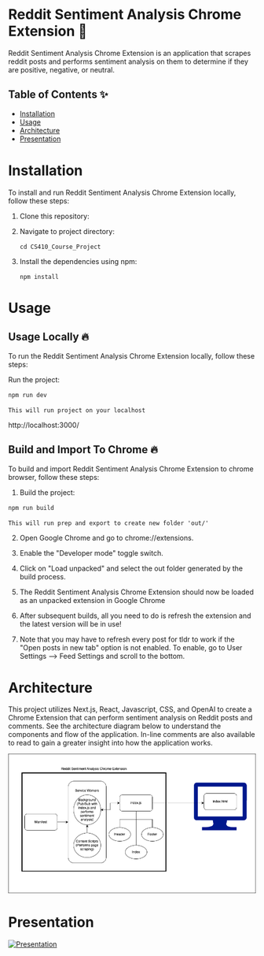 # Reddit Sentiment Analysis Chrome Extension  🚀  

Reddit Sentiment Analysis Chrome Extension is an application that scrapes reddit posts and performs sentiment analysis on them to determine if they are positive, negative, or neutral.

## Table of Contents ✨  

- [Installation](#installation)
- [Usage](#usage)
- [Architecture](#architecture)
- [Presentation](#presentation)


# Installation

To install and run Reddit Sentiment Analysis Chrome Extension locally, follow these steps:

1. Clone this repository: 
2. Navigate to project directory: 

   ```
   cd CS410_Course_Project
   ```
4. Install the dependencies using npm: 
   ```
   npm install
   ```

# Usage
## Usage Locally  🔥
To run the Reddit Sentiment Analysis Chrome Extension locally, follow these steps:

Run the project:
```
npm run dev
```
`This will run project on your localhost`

 http://localhost:3000/

## Build and Import To Chrome 🔥
To build and import Reddit Sentiment Analysis Chrome Extension to chrome browser, follow these steps:

1. Build the project:
```
npm run build
```
`This will run prep and export to create new folder 'out/'`

2. Open Google Chrome and go to chrome://extensions.

3. Enable the "Developer mode" toggle switch.

4. Click on "Load unpacked" and select the out folder generated by the build process.

5. The Reddit Sentiment Analysis Chrome Extension should now be loaded as an unpacked extension in Google Chrome

6. After subsequent builds, all you need to do is refresh the extension and the latest version will be in use!

7. Note that you may have to refresh every post for tldr to work if the "Open posts in new tab" option is not enabled. To enable, go to User Settings --> Feed Settings and scroll to the bottom.


# Architecture

This project utilizes Next.js, React, Javascript, CSS, and OpenAI to create a Chrome Extension that can perform sentiment analysis on Reddit posts and comments. See the architecture diagram below to understand the components and flow of the application. In-line comments are also available to read to gain a greater insight into how the application works. 

![Architecture](architecture.png)

# Presentation

[![Presentation](https://i.ytimg.com/vi/ZzZZMg7wJgo/hqdefault.jpg)](https://www.youtube.com/watch?v=ZzZZMg7wJgo "Presentation")
